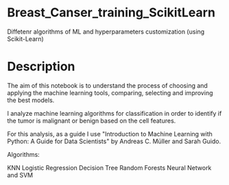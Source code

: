 # Breast_Canser_training_ScikitLearn
Diffetenr algorithms of ML and hyperparameters customization (using Scikit-Learn)

# Description 
The aim of this notebook is to understand the process of choosing and applying the machine learning tools, comparing, selecting and improving the best models.

I analyze machine learning algorithms for classification in order to identify if the tumor is malignant or benign based on the cell features.

For this analysis, as a guide  I use  "Introduction to Machine Learning with Python: A Guide for Data Scientists"
by Andreas C. Müller and Sarah Guido.

Algorithms:

KNN
Logistic Regression
Decision Tree
Random Forests
Neural Network
and SVM

